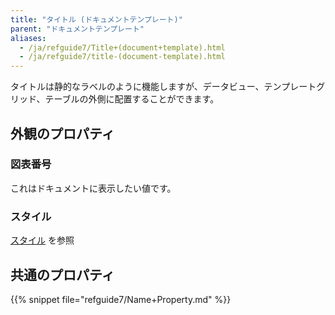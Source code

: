 ```yaml
---
title: "タイトル (ドキュメントテンプレート)"
parent: "ドキュメントテンプレート"
aliases:
  - /ja/refguide7/Title+(document+template).html
  - /ja/refguide7/title-(document-template).html
---
```



タイトルは静的なラベルのように機能しますが、データビュー、テンプレートグリッド、テーブルの外側に配置することができます。

## 外観のプロパティ

### 図表番号

これはドキュメントに表示したい値です。

### スタイル

[スタイル](style) を参照

## 共通のプロパティ

{{% snippet file="refguide7/Name+Property.md" %}}
